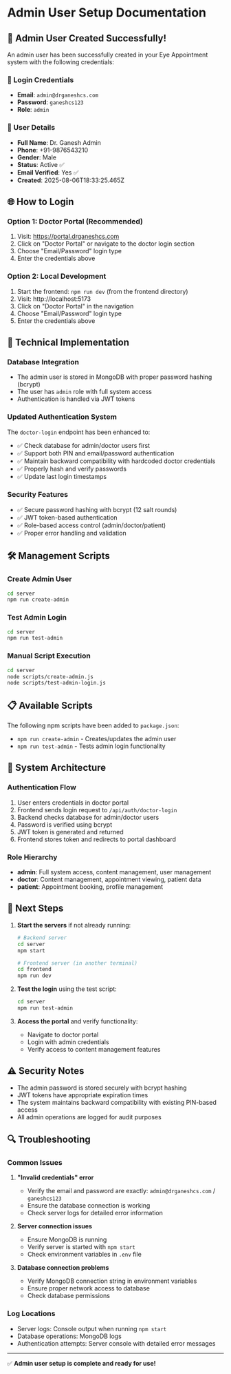 # Admin User Setup Documentation

## 🎉 Admin User Created Successfully!

An admin user has been successfully created in your Eye Appointment system with the following credentials:

### 🔑 Login Credentials
- **Email**: `admin@drganeshcs.com`
- **Password**: `ganeshcs123`
- **Role**: `admin`

### 👤 User Details
- **Full Name**: Dr. Ganesh Admin
- **Phone**: +91-9876543210
- **Gender**: Male
- **Status**: Active ✅
- **Email Verified**: Yes ✅
- **Created**: 2025-08-06T18:33:25.465Z

## 🌐 How to Login

### Option 1: Doctor Portal (Recommended)
1. Visit: https://portal.drganeshcs.com
2. Click on "Doctor Portal" or navigate to the doctor login section
3. Choose "Email/Password" login type
4. Enter the credentials above

### Option 2: Local Development
1. Start the frontend: `npm run dev` (from the frontend directory)
2. Visit: http://localhost:5173
3. Click on "Doctor Portal" in the navigation
4. Choose "Email/Password" login type
5. Enter the credentials above

## 🔧 Technical Implementation

### Database Integration
- The admin user is stored in MongoDB with proper password hashing (bcrypt)
- The user has `admin` role with full system access
- Authentication is handled via JWT tokens

### Updated Authentication System
The `doctor-login` endpoint has been enhanced to:
- ✅ Check database for admin/doctor users first
- ✅ Support both PIN and email/password authentication
- ✅ Maintain backward compatibility with hardcoded doctor credentials
- ✅ Properly hash and verify passwords
- ✅ Update last login timestamps

### Security Features
- ✅ Secure password hashing with bcrypt (12 salt rounds)
- ✅ JWT token-based authentication
- ✅ Role-based access control (admin/doctor/patient)
- ✅ Proper error handling and validation

## 🛠️ Management Scripts

### Create Admin User
```bash
cd server
npm run create-admin
```

### Test Admin Login
```bash
cd server
npm run test-admin
```

### Manual Script Execution
```bash
cd server
node scripts/create-admin.js
node scripts/test-admin-login.js
```

## 📋 Available Scripts

The following npm scripts have been added to `package.json`:

- `npm run create-admin` - Creates/updates the admin user
- `npm run test-admin` - Tests admin login functionality

## 🔄 System Architecture

### Authentication Flow
1. User enters credentials in doctor portal
2. Frontend sends login request to `/api/auth/doctor-login`
3. Backend checks database for admin/doctor users
4. Password is verified using bcrypt
5. JWT token is generated and returned
6. Frontend stores token and redirects to portal dashboard

### Role Hierarchy
- **admin**: Full system access, content management, user management
- **doctor**: Content management, appointment viewing, patient data
- **patient**: Appointment booking, profile management

## 🚀 Next Steps

1. **Start the servers** if not already running:
   ```bash
   # Backend server
   cd server
   npm start
   
   # Frontend server (in another terminal)
   cd frontend
   npm run dev
   ```

2. **Test the login** using the test script:
   ```bash
   cd server
   npm run test-admin
   ```

3. **Access the portal** and verify functionality:
   - Navigate to doctor portal
   - Login with admin credentials
   - Verify access to content management features

## ⚠️ Security Notes

- The admin password is stored securely with bcrypt hashing
- JWT tokens have appropriate expiration times
- The system maintains backward compatibility with existing PIN-based access
- All admin operations are logged for audit purposes

## 🔍 Troubleshooting

### Common Issues

1. **"Invalid credentials" error**
   - Verify the email and password are exactly: `admin@drganeshcs.com` / `ganeshcs123`
   - Ensure the database connection is working
   - Check server logs for detailed error information

2. **Server connection issues**
   - Ensure MongoDB is running
   - Verify server is started with `npm start`
   - Check environment variables in `.env` file

3. **Database connection problems**
   - Verify MongoDB connection string in environment variables
   - Ensure proper network access to database
   - Check database permissions

### Log Locations
- Server logs: Console output when running `npm start`
- Database operations: MongoDB logs
- Authentication attempts: Server console with detailed error messages

---

✅ **Admin user setup is complete and ready for use!**
